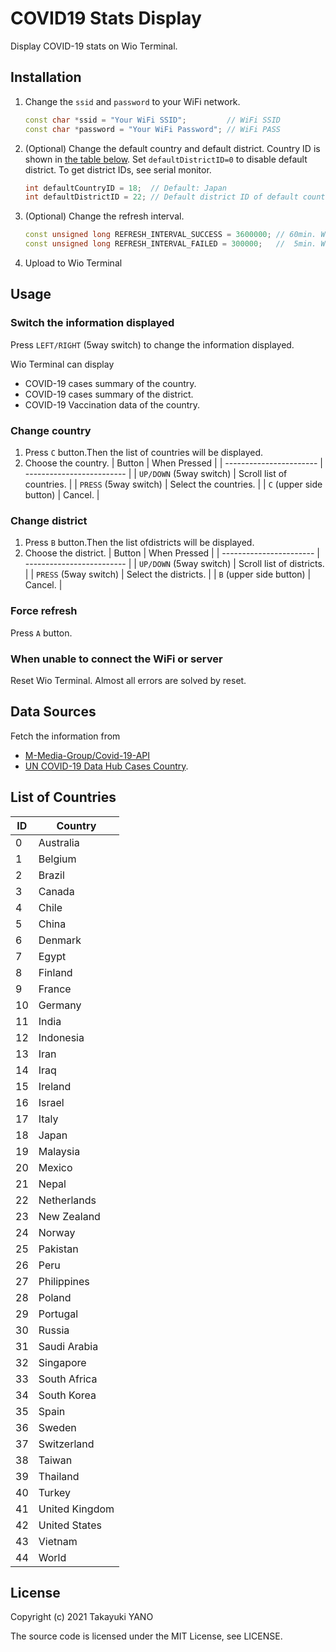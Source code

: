 COVID19 Stats Display
=====================

Display COVID-19 stats on Wio Terminal.

## Installation
1. Change the `ssid` and `password` to your WiFi network.
   ```c++:src/main.cpp
   const char *ssid = "Your WiFi SSID";         // WiFi SSID
   const char *password = "Your WiFi Password"; // WiFi PASS
   ```
2. (Optional) Change the default country and default district.
   Country ID is shown in [the table below](#list-of-countries).
   Set `defaultDistrictID=0` to disable default district.
   To get district IDs, see serial monitor.
   ```c++:src/main.cpp
   int defaultCountryID = 18;  // Default: Japan
   int defaultDistrictID = 22; // Default district ID of default country.
   ```
3. (Optional) Change the refresh interval.
   ```c++:src/main.cpp
   const unsigned long REFRESH_INTERVAL_SUCCESS = 3600000; // 60min. When it succeeds to fetch the data.
   const unsigned long REFRESH_INTERVAL_FAILED = 300000;   //  5min. When it fails to fetch the data.
   ```
4. Upload to Wio Terminal

## Usage
### Switch the information displayed
Press `LEFT/RIGHT` (5way switch) to change the information displayed.

Wio Terminal can display
- COVID-19 cases summary of the country.
- COVID-19 cases summary of the district.
- COVID-19 Vaccination data of the country.

### Change country
1. Press `C` button.Then the list of countries will be displayed.
2. Choose the country.
   | Button                  | When Pressed              |
   | ----------------------- | ------------------------- |
   | `UP/DOWN` (5way switch) | Scroll list of countries. |
   | `PRESS` (5way switch)   | Select the countries.     |
   | `C` (upper side button) | Cancel.                   |

### Change district
1. Press `B` button.Then the list ofdistricts will be displayed.
2. Choose the district.
   | Button                  | When Pressed              |
   | ----------------------- | ------------------------- |
   | `UP/DOWN` (5way switch) | Scroll list of districts. |
   | `PRESS` (5way switch)   | Select the districts.     |
   | `B` (upper side button) | Cancel.                   |

### Force refresh
Press `A` button.

### When unable to connect the WiFi or server
Reset Wio Terminal.
Almost all errors are solved by reset.

## Data Sources
Fetch the information from
- [M-Media-Group/Covid-19-API](https://github.com/M-Media-Group/Covid-19-API)
- [UN COVID-19 Data Hub Cases Country](https://covid-19-data.unstatshub.org/datasets/1cb306b5331945548745a5ccd290188e_2).

## List of Countries
| ID  | Country        |
| --- | -------------- |
| 0   | Australia      |
| 1   | Belgium        |
| 2   | Brazil         |
| 3   | Canada         |
| 4   | Chile          |
| 5   | China          |
| 6   | Denmark        |
| 7   | Egypt          |
| 8   | Finland        |
| 9   | France         |
| 10  | Germany        |
| 11  | India          |
| 12  | Indonesia      |
| 13  | Iran           |
| 14  | Iraq           |
| 15  | Ireland        |
| 16  | Israel         |
| 17  | Italy          |
| 18  | Japan          |
| 19  | Malaysia       |
| 20  | Mexico         |
| 21  | Nepal          |
| 22  | Netherlands    |
| 23  | New Zealand    |
| 24  | Norway         |
| 25  | Pakistan       |
| 26  | Peru           |
| 27  | Philippines    |
| 28  | Poland         |
| 29  | Portugal       |
| 30  | Russia         |
| 31  | Saudi Arabia   |
| 32  | Singapore      |
| 33  | South Africa   |
| 34  | South Korea    |
| 35  | Spain          |
| 36  | Sweden         |
| 37  | Switzerland    |
| 38  | Taiwan         |
| 39  | Thailand       |
| 40  | Turkey         |
| 41  | United Kingdom |
| 42  | United States  |
| 43  | Vietnam        |
| 44  | World          |

## License
Copyright (c) 2021 Takayuki YANO

The source code is licensed under the MIT License, see LICENSE.
